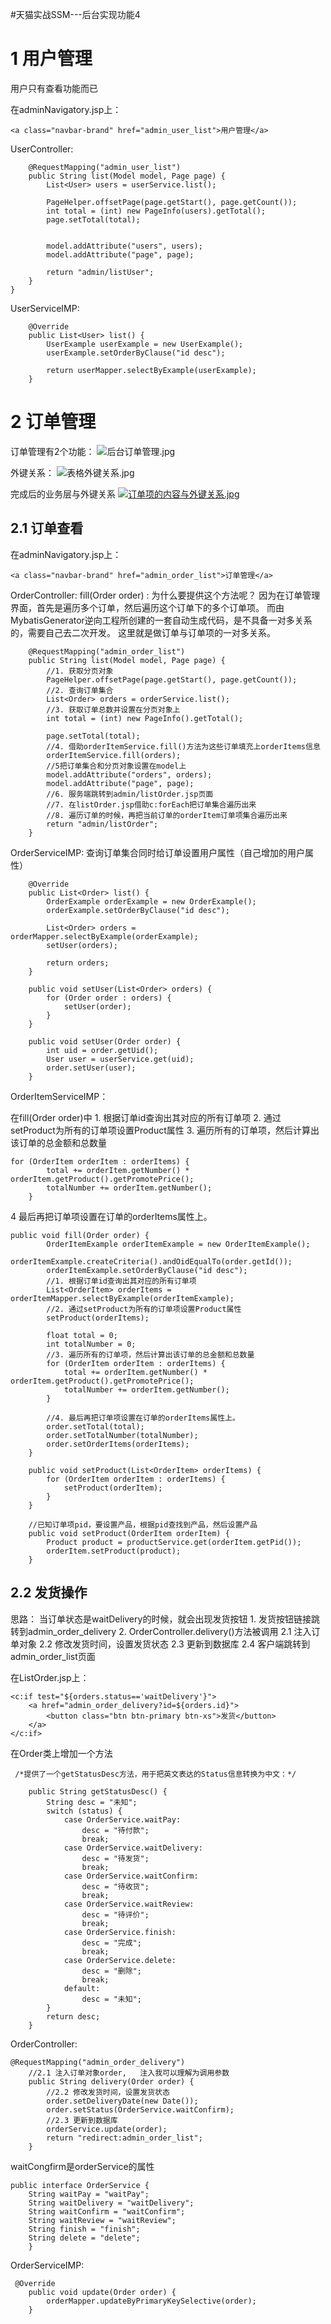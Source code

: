 ﻿#天猫实战SSM---后台实现功能4


# 1 用户管理

用户只有查看功能而已

在adminNavigatory.jsp上：
```
<a class="navbar-brand" href="admin_user_list">用户管理</a>
```

UserController:
```
    @RequestMapping("admin_user_list")
    public String list(Model model, Page page) {
        List<User> users = userService.list();

        PageHelper.offsetPage(page.getStart(), page.getCount());
        int total = (int) new PageInfo(users).getTotal();
        page.setTotal(total);


        model.addAttribute("users", users);
        model.addAttribute("page", page);

        return "admin/listUser";
    }
}
```


UserServiceIMP:

```
    @Override
    public List<User> list() {
        UserExample userExample = new UserExample();
        userExample.setOrderByClause("id desc");

        return userMapper.selectByExample(userExample);
    }
```


# 2 订单管理

订单管理有2个功能：
![后台订单管理.jpg](https://i.loli.net/2018/09/28/5badbf5ab88ae.jpg)


外键关系：
![表格外键关系.jpg](https://i.loli.net/2018/09/28/5bae0bc138cd7.jpg)


完成后的业务层与外键关系
[![订单项的内容与外键关系.jpg](https://i.loli.net/2018/09/28/5bae0eb4c9bed.jpg)](https://i.loli.net/2018/09/28/5bae0eb4c9bed.jpg)



## 2.1 订单查看
在adminNavigatory.jsp上：
```
<a class="navbar-brand" href="admin_order_list">订单管理</a>
```

OrderController:
fill(Order order) :
     为什么要提供这个方法呢？ 因为在订单管理界面，首先是遍历多个订单，然后遍历这个订单下的多个订单项。
     而由MybatisGenerator逆向工程所创建的一套自动生成代码，是不具备一对多关系的，需要自己去二次开发。
     这里就是做订单与订单项的一对多关系。
```
    @RequestMapping("admin_order_list")
    public String list(Model model, Page page) {
        //1. 获取分页对象
        PageHelper.offsetPage(page.getStart(), page.getCount());
        //2. 查询订单集合
        List<Order> orders = orderService.list();
        //3. 获取订单总数并设置在分页对象上
        int total = (int) new PageInfo().getTotal();

        page.setTotal(total);
        //4. 借助orderItemService.fill()方法为这些订单填充上orderItems信息
        orderItemService.fill(orders);
        //5把订单集合和分页对象设置在model上
        model.addAttribute("orders", orders);
        model.addAttribute("page", page);
        //6. 服务端跳转到admin/listOrder.jsp页面
        //7. 在listOrder.jsp借助c:forEach把订单集合遍历出来
        //8. 遍历订单的时候，再把当前订单的orderItem订单项集合遍历出来
        return "admin/listOrder";
    }
```


OrderServiceIMP:
查询订单集合同时给订单设置用户属性（自己增加的用户属性）
```
    @Override
    public List<Order> list() {
        OrderExample orderExample = new OrderExample();
        orderExample.setOrderByClause("id desc");

        List<Order> orders = orderMapper.selectByExample(orderExample);
        setUser(orders);

        return orders;
    }
    
    public void setUser(List<Order> orders) {
        for (Order order : orders) {
            setUser(order);
        }
    }

    public void setUser(Order order) {
        int uid = order.getUid();
        User user = userService.get(uid);
        order.setUser(user);
    }
```




OrderItemServiceIMP：


 在fill(Order order)中
     1. 根据订单id查询出其对应的所有订单项
     2. 通过setProduct为所有的订单项设置Product属性
     3. 遍历所有的订单项，然后计算出该订单的总金额和总数量
    
    for (OrderItem orderItem : orderItems) {
            total += orderItem.getNumber() * orderItem.getProduct().getPromotePrice();
            totalNumber += orderItem.getNumber();
        }


4 最后再把订单项设置在订单的orderItems属性上。
```
public void fill(Order order) {
        OrderItemExample orderItemExample = new OrderItemExample();
        orderItemExample.createCriteria().andOidEqualTo(order.getId());
        orderItemExample.setOrderByClause("id desc");
        //1. 根据订单id查询出其对应的所有订单项
        List<OrderItem> orderItems = orderItemMapper.selectByExample(orderItemExample);
        //2. 通过setProduct为所有的订单项设置Product属性
        setProduct(orderItems);

        float total = 0;
        int totalNumber = 0;
        //3. 遍历所有的订单项，然后计算出该订单的总金额和总数量
        for (OrderItem orderItem : orderItems) {
            total += orderItem.getNumber() * orderItem.getProduct().getPromotePrice();
            totalNumber += orderItem.getNumber();
        }

        //4. 最后再把订单项设置在订单的orderItems属性上。
        order.setTotal(total);
        order.setTotalNumber(totalNumber);
        order.setOrderItems(orderItems);
    }
    
    public void setProduct(List<OrderItem> orderItems) {
        for (OrderItem orderItem : orderItems) {
            setProduct(orderItem);
        }
    }

    //已知订单项pid，要设置产品，根据pid查找到产品，然后设置产品
    public void setProduct(OrderItem orderItem) {
        Product product = productService.get(orderItem.getPid());
        orderItem.setProduct(product);
    }
```




## 2.2 发货操作

思路：
当订单状态是waitDelivery的时候，就会出现发货按钮
     1. 发货按钮链接跳转到admin_order_delivery
     2. OrderController.delivery()方法被调用
     2.1 注入订单对象
     2.2 修改发货时间，设置发货状态
     2.3 更新到数据库
     2.4 客户端跳转到admin_order_list页面

在ListOrder.jsp上：

```
<c:if test="${orders.status=='waitDelivery'}">
    <a href="admin_order_delivery?id=${orders.id}">
        <button class="btn btn-primary btn-xs">发货</button>
    </a>
</c:if>
```



在Order类上增加一个方法

```
 /*提供了一个getStatusDesc方法，用于把英文表达的Status信息转换为中文：*/

    public String getStatusDesc() {
        String desc = "未知";
        switch (status) {
            case OrderService.waitPay:
                desc = "待付款";
                break;
            case OrderService.waitDelivery:
                desc = "待发货";
                break;
            case OrderService.waitConfirm:
                desc = "待收货";
                break;
            case OrderService.waitReview:
                desc = "待评价";
                break;
            case OrderService.finish:
                desc = "完成";
                break;
            case OrderService.delete:
                desc = "删除";
                break;
            default:
                desc = "未知";
        }
        return desc;
    }
```



OrderController:
```
@RequestMapping("admin_order_delivery")
    //2.1 注入订单对象order,   注入我可以理解为调用参数
    public String delivery(Order order) {
        //2.2 修改发货时间，设置发货状态
        order.setDeliveryDate(new Date());
        order.setStatus(OrderService.waitConfirm);
        //2.3 更新到数据库
        orderService.update(order);
        return "redirect:admin_order_list";
    }
```
waitCongfirm是orderService的属性

```
public interface OrderService {
    String waitPay = "waitPay";
    String waitDelivery = "waitDelivery";
    String waitConfirm = "waitConfirm";
    String waitReview = "waitReview";
    String finish = "finish";
    String delete = "delete";
    }
```


OrderServiceIMP:

```
 @Override
    public void update(Order order) {
        orderMapper.updateByPrimaryKeySelective(order);
    }
```


